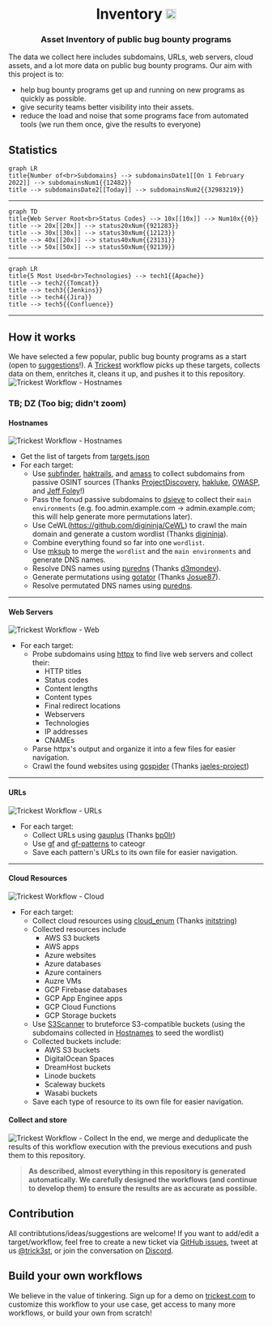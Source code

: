 <h1 align="center">Inventory <a href="https://twitter.com/intent/tweet?text=CVE%20PoC%20-%20Find%20almost%20every%20publicly%20available%20CVE%20Proof-of-Concept%2E%0Ahttps%3A%2F%2Fgithub%2Ecom%2Ftrickest%2Fcve%0A&hashtags=cve,poc,vulnerability,vulnerabilities,exploit,infosec,cybersecurity"><img src="https://img.shields.io/badge/Tweet--lightgrey?logo=twitter&style=social" alt="Tweet" height="20"/></a></h1>
<h3 align="center">Asset Inventory of public bug bounty programs</h3>

The data we collect here includes subdomains, URLs, web servers, cloud assets, and a lot more data on public bug bounty programs. Our aim with this project is to:
- help bug bounty programs get up and running on new programs as quickly as possible.
- give security teams better visibility into their assets.
- reduce the load and noise that some programs face from automated tools (we run them once, give the results to everyone)

## Statistics
```mermaid
graph LR
title{Number of<br>Subdomains} --> subdomainsDate1[[On 1 February 2022]] --> subdomainsNum1{{12482}}
title --> subdomainsDate2[[Today]] --> subdomainsNum2{{32983219}}
```

---

```mermaid
graph TD
title{Web Server Root<br>Status Codes} --> 10x[[10x]] --> Num10x{{0}}
title --> 20x[[20x]] --> status20xNum{{921283}}
title --> 30x[[30x]] --> status30xNum{{12123}}
title --> 40x[[20x]] --> status40xNum{{23131}}
title --> 50x[[50x]] --> status50xNum{{92139}}
```

---

```mermaid
graph LR
title{5 Most Used<br>Technologies} --> tech1{{Apache}}
title --> tech2{{Tomcat}}
title --> tech3{{Jenkins}}
title --> tech4{{Jira}}
title --> tech5{{Confluence}}
```

---

## How it works
We have selected a few popular, public bug bounty programs as a start (open to [suggestions](#contribution)!). A [Trickest](https://trickest.com) workflow picks up these targets, collects data on them, enritches it, cleans it up, and pushes it to this repository.
![Trickest Workflow - Hostnames](screenshots/main.png "Trickest Workflow - Main")

### TB; DZ (Too big; didn't zoom)
#### Hostnames
![Trickest Workflow - Hostnames](screenshots/hostnames.png "Trickest Workflow - Hostnames")
- Get the list of targets from [targets.json](targets.json)
- For each target:
    - Use [subfinder](https://github.com/projectdiscovery/subfinder), [haktrails](https://github.com/hakluke/haktrails), and [amass](https://github.com/OWASP/Amass) to collect subdomains from passive OSINT sources (Thanks [ProjectDiscovery](https://github.com/projectdiscovery), [hakluke](https://github.com/hakluke), [OWASP](https://github.com/OWASP), and [Jeff Foley](https://github.com/caffix)!)
    - Pass the fonud passive subdomains to [dsieve](https://github.com/trickest/dsieve) to collect their `main environments` (e.g. foo.admin.example.com -> admin.example.com; this will help generate more permutations later).
    - Use CeWL(https://github.com/digininja/CeWL) to crawl the main domain and generate a custom wordlist (Thanks [digininja](https://github.com/digininja)).
    - Combine everything found so far into one `wordlist`.
    - Use [mksub](https://github.com/trickest/mksub) to merge the `wordlist` and the `main environments` and generate DNS names.
    - Resolve DNS names using [puredns](https://github.com/d3mondev/puredns) (Thanks [d3mondev](https://github.com/d3mondev)).
    - Generate permutations using [gotator](https://github.com/Josue87/gotator) (Thanks [Josue87](https://github.com/Josue87)).
    - Resolve permutated DNS names using [puredns](https://github.com/d3mondev/puredns).

---

#### Web Servers
![Trickest Workflow - Web](screenshots/web.png "Trickest Workflow - Web")
- For each target:
    - Probe subdomains using [httpx](https://github.com/projectdiscovery/httpx) to find live web servers and collect their:
        - HTTP titles
        - Status codes
        - Content lengths
        - Content types
        - Final redirect locations
        - Webservers
        - Technologies
        - IP addresses
        - CNAMEs
    - Parse httpx's output and organize it into a few files for easier navigation.
    - Crawl the found websites using [gospider](https://github.com/jaeles-project/gospider) (Thanks [jaeles-project](https://github.com/jaeles-project/gospider))

---

#### URLs
![Trickest Workflow - URLs](screenshots/urls.png "Trickest Workflow - URLs")
- For each target:
    - Collect URLs using [gauplus](https://github.com/bp0lr/gauplus) (Thanks [bp0lr](https://github.com/bp0lr/gauplus))
    - Use [gf](https://github.com/tomnomnom/gf) and [gf-patterns](https://github.com/1ndianl33t/Gf-Patterns) to cateogr
    - Save each pattern's URLs to its own file for easier navigation.

---

#### Cloud Resources
![Trickest Workflow - Cloud](screenshots/cloud.png "Trickest Workflow - Cloud")
- For each target:
    - Collect cloud resources using [cloud_enum](https://github.com/initstring/cloud_enum) (Thanks [initstring](https://github.com/initstring/cloud_enum))
    - Collected resources include
        - AWS S3 buckets 
        - AWS apps
        - Azure websites
        - Azure databases
        - Azure containers
        - Auzre VMs
        - GCP Firebase databases
        - GCP App Enginee apps
        - GCP Cloud Functions
        - GCP Storage buckets
    - Use [S3Scanner](https://github.com/sa7mon/S3Scanner) to bruteforce S3-compatible buckets (using the subdomains collected in [Hostnames](#hostnames) to seed the wordlist)
    - Collected buckets include:
        - AWS S3 buckets
        - DigitalOcean Spaces
        - DreamHost buckets
        - Linode buckets
        - Scaleway buckets
        - Wasabi buckets
    - Save each type of resource to its own file for easier navigation.

#### Collect and store
![Trickest Workflow - Collect](screenshots/collect.png "Trickest Workflow - Collect")
In the end, we merge and deduplicate the results of this workflow execution with the previous executions and push them to this repository.


> **As described, almost everything in this repository is generated automatically. We carefully designed the workflows (and continue to develop them) to ensure the results are as accurate as possible.**

## Contribution
All contribtutions/ideas/suggestions are welcome! If you want to add/edit a target/workflow, feel free to create a new ticket via [GitHub issues](https://github.com/trickest/cve/issues), tweet at us [@trick3st](https://twitter.com/trick3st), or join the conversation on [Discord](#).

## Build your own workflows
We believe in the value of tinkering. Sign up for a demo on [trickest.com](https://trickest.com) to customize this workflow to your use case, get access to many more workflows, or build your own from scratch!
